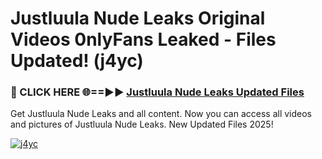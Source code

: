 # Justluula Nude Leaks Original Videos 0nlyFans Leaked - Files Updated! (j4yc)

<h3>🔴 CLICK HERE 🌐==►► <a href="https://tinyurl.com/yrmya6cz" rel="nofollow">Justluula Nude Leaks Updated Files</a></h3>

Get Justluula Nude Leaks and all content. Now you can access all videos and pictures of Justluula Nude Leaks. New Updated Files 2025!

[![j4yc](https://i.imgur.com/FMdXYCs.gif)](https://tinyurl.com/yrmya6cz)
